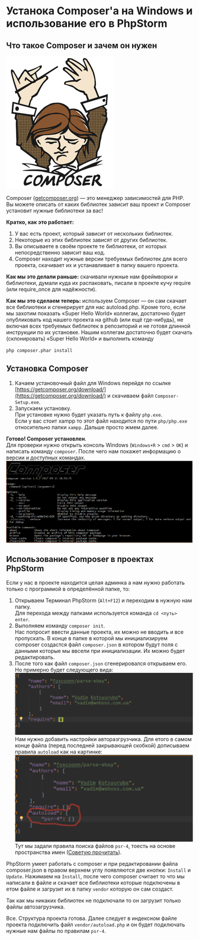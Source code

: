 # Устанока Composer'a на Windows и использование его в PhpStorm

## Что такое Composer и зачем он нужен

![Логотип Composer](Files/installComposerForWindows/composer-logo.png) 

Composer ([getcomposer.org](https://getcomposer.org/)) — это менеджер зависимостей для PHP. Вы можете описать от каких библиотек зависит ваш проект и Composer установит нужные библиотеки за вас!  

**Кратко, как это работает:**  
1. У вас есть проект, который зависит от нескольких библиотек.
2. Некоторые из этих библиотек зависят от других библиотек.
3. Вы описываете в своём проекте те библиотеки, от которых непосредственно зависит ваш код.
4. Composer находит нужные версии требуемых библиотек для всего проекта, скачивает их и устанавливает в папку вашего проекта. 

**Как мы это делали раньше:** скачивали нужные нам фреймворки и библиотеки, думали куда их распаковать, писали в проекте кучу require (или require_once для надёжности).  

**Как мы это сделаем теперь:** используем Composer — он сам скачает все библиотеки и сгенерирует для нас autoload.php. Кроме того, если мы захотим показать «Super Hello World» коллегам, достаточно будет опубликовать код нашего проекта на github (или ещё где-нибудь), не включая всех требуемых библиотек в репозиторий и не готовя длинной инструкции по их установке. Нашим коллегам достаточно будет скачать (склонировать) «Super Hello World» и выполнить команду  

`php composer.phar install`  

## Установка Composer  

1. Качаем установочный файл для Windows перейдя по ссылке [https://getcomposer.org/download/](https://getcomposer.org/download/) и скачиваем файл `Composer-Setup.exe`.
2. Запускаем установку.  
    При установке нужно будет указать путь к файлу `php.exe`.  
    Если у вас стоит xampp то этот файл находится по пути `php/php.exe` относительно папки `xampp`. Дальше просто жмем далее.  

**Готово! Composer установлен**.  
Для проверки нужно открыть консоль Windows (`Windows+R` > `cmd` > `OK`) и написать команду `composer`. После чего нам покажет информацию о версии и доступных командах.  
![Информация о composer](Files/installComposerForWindows/composer-info.png)  

## Использование Composer в проектах PhpStorm  

Если у нас в проекте находится целая админка а нам нужно работать только с программой в определённой папке, то:  

 1. Открываем Терминал PhpStorm (`Alt+F12`) и переходим в нужную нам папку.  
    Для перехода между папками используется команда `cd <путь>` `enter`.
 2. Выполняем команду `composer init`.  
    Нас попросит ввести данные проекта, их можно не вводить и все пропускать. В конце в папке в которой мы инициализируем composer создастся файл `composer.json` в котором будут поля с данными которые мы ввсели при инициализации. Их можно будет редактировать.
3. После того как файл `composer.json` сгенерировался открываем его.  
    Но примерно будет следующего вида:  
![Файл composer.json по умолчанию](Files/installComposerForWindows/composerjson-default.png)  
Нам нужно добавить настройки авторазгрузчика. Для етого в самом конце файла (перед последней закрывающей скобкой) дописываем правила `autoload` как на картинке:  
![Файл composer.json с минимальными настройками автозагрузчика](Files/installComposerForWindows/composerjson-autoload.png)  
Тут мы задали правила поиска файлов `psr-4`, тоесть на основе пространства имен ([Советую прочитать](https://github.com/codedokode/pasta/blob/master/php/autoload.md)).  

PhpStorm умеет работать с composer и при редактировании файла composer.json в правом верхнем углу появляются две кнопки: `Install` и `Update`. Нажимаем на `Install`, после чего composer считает то что мы написали в файле и скачает все библиотеки которые подключены в етом файле и загрузит их в папку `vendor` которую он сам создаст.  

Так как мы никаких библиотек не подключали то он загрузит только файлы автозагрузчика.  

Все. Структура проекта готова. Далее следует в индексном файле проекта подключить файл `vendor/autoload.php` и он будет подключать нужные нам файлы по правилам `psr-4`.